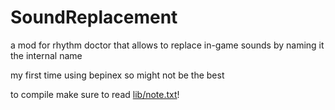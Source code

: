 # SoundReplacement 

a mod for rhythm doctor that allows to replace in-game sounds by naming it the internal name

my first time using bepinex so might not be the best

to compile make sure to read [lib/note.txt](lib/note.txt)!